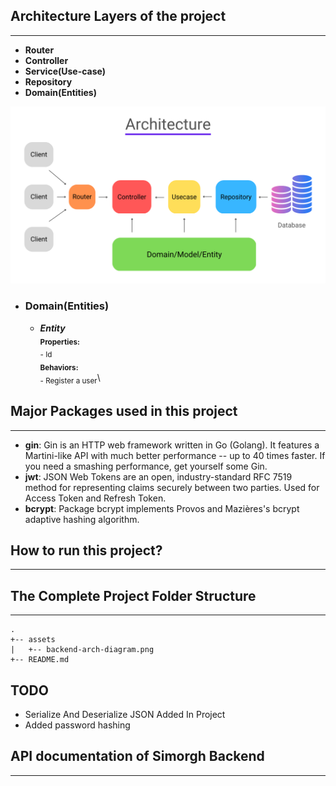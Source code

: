 ## Architecture Layers of the project

___

- **Router**
- **Controller**
- **Service(Use-case)**
- **Repository**
- **Domain(Entities)**

![backend-arch-diagram.png](assets%2Fbackend-arch-diagram.png "simorgh-backend-arch-diagram")

- ### Domain(Entities)

    - ***Entity***\
      <sub>**Properties:**</sub>\
      <sub>- Id</sub>\
      <sub>**Behaviors:**</sub>\
      <sub>- Register a user</sub>\

## Major Packages used in this project

___

- **gin**: Gin is an HTTP web framework written in Go (Golang). It features a Martini-like API with much better
  performance -- up to 40 times faster. If you need a smashing performance, get yourself some Gin.
- **jwt**: JSON Web Tokens are an open, industry-standard RFC 7519 method for representing claims securely between two
  parties. Used for Access Token and Refresh Token.
- **bcrypt**: Package bcrypt implements Provos and Mazières's bcrypt adaptive hashing algorithm.

## How to run this project?

___

## The Complete Project Folder Structure

___

```
.
+-- assets
|   +-- backend-arch-diagram.png
+-- README.md

```

## TODO

- Serialize And Deserialize JSON Added In Project
- Added password hashing 

## API documentation of Simorgh Backend

___
